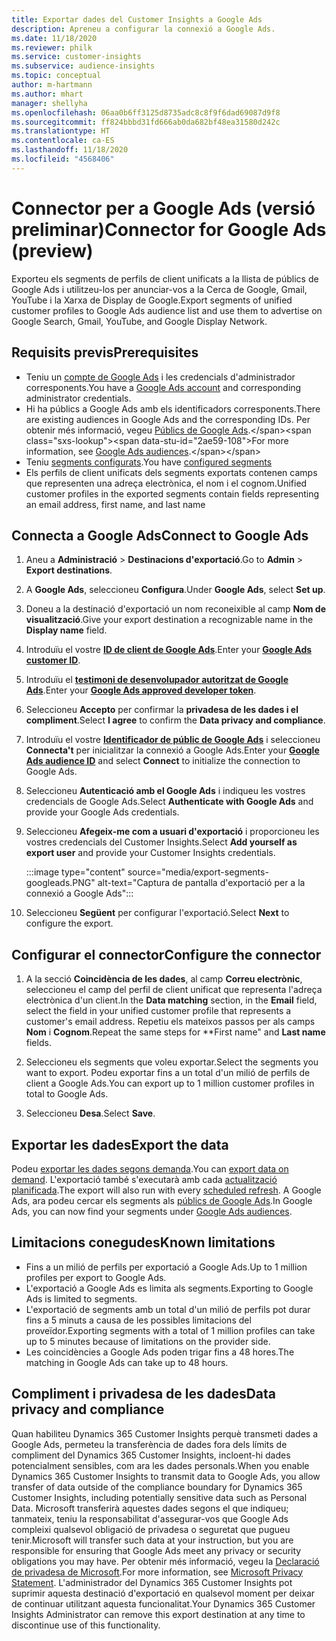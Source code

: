 ```yaml
---
title: Exportar dades del Customer Insights a Google Ads
description: Apreneu a configurar la connexió a Google Ads.
ms.date: 11/18/2020
ms.reviewer: philk
ms.service: customer-insights
ms.subservice: audience-insights
ms.topic: conceptual
author: m-hartmann
ms.author: mhart
manager: shellyha
ms.openlocfilehash: 06aa0b6ff3125d8735adc8c8f9f6dad69087d9f8
ms.sourcegitcommit: ff824bbbd31fd666ab0da682bf48ea31580d242c
ms.translationtype: HT
ms.contentlocale: ca-ES
ms.lasthandoff: 11/18/2020
ms.locfileid: "4568406"
---
```

# <a name="connector-for-google-ads-preview"></a><span data-ttu-id="2ae59-103">Connector per a Google Ads (versió preliminar)</span><span class="sxs-lookup"><span data-stu-id="2ae59-103">Connector for Google Ads (preview)</span></span>

<span data-ttu-id="2ae59-104">Exporteu els segments de perfils de client unificats a la llista de públics de Google Ads i utilitzeu-los per anunciar-vos a la Cerca de Google, Gmail, YouTube i la Xarxa de Display de Google.</span><span class="sxs-lookup"><span data-stu-id="2ae59-104">Export segments of unified customer profiles to Google Ads audience list and use them to advertise on Google Search, Gmail, YouTube, and Google Display Network.</span></span> 

## <a name="prerequisites"></a><span data-ttu-id="2ae59-105">Requisits previs</span><span class="sxs-lookup"><span data-stu-id="2ae59-105">Prerequisites</span></span>

-   <span data-ttu-id="2ae59-106">Teniu un [compte de Google Ads](https://ads.google.com/) i les credencials d'administrador corresponents.</span><span class="sxs-lookup"><span data-stu-id="2ae59-106">You have a [Google Ads account](https://ads.google.com/) and corresponding administrator credentials.</span></span>
-   <span data-ttu-id="2ae59-107">Hi ha públics a Google Ads amb els identificadors corresponents.</span><span class="sxs-lookup"><span data-stu-id="2ae59-107">There are existing audiences in Google Ads and the corresponding IDs.</span></span> <span data-ttu-id="2ae59-108">Per obtenir més informació, vegeu [Públics de Google Ads](https://support.google.com/google-ads/answer/7558048?hl=en#:~:text=Audience%20lists%20is%20a%20section,Display%20Network%20through%20remarketing%20campaigns.).</span><span class="sxs-lookup"><span data-stu-id="2ae59-108">For more information, see [Google Ads audiences](https://support.google.com/google-ads/answer/7558048?hl=en#:~:text=Audience%20lists%20is%20a%20section,Display%20Network%20through%20remarketing%20campaigns.).</span></span>
-   <span data-ttu-id="2ae59-109">Teniu [segments configurats](segments.md).</span><span class="sxs-lookup"><span data-stu-id="2ae59-109">You have [configured segments](segments.md)</span></span>
-   <span data-ttu-id="2ae59-110">Els perfils de client unificats dels segments exportats contenen camps que representen una adreça electrònica, el nom i el cognom.</span><span class="sxs-lookup"><span data-stu-id="2ae59-110">Unified customer profiles in the exported segments contain fields representing an email address, first name, and last name</span></span>

## <a name="connect-to-google-ads"></a><span data-ttu-id="2ae59-111">Connecta a Google Ads</span><span class="sxs-lookup"><span data-stu-id="2ae59-111">Connect to Google Ads</span></span>

1. <span data-ttu-id="2ae59-112">Aneu a **Administració** > **Destinacions d'exportació**.</span><span class="sxs-lookup"><span data-stu-id="2ae59-112">Go to **Admin** > **Export destinations**.</span></span>

1. <span data-ttu-id="2ae59-113">A **Google Ads**, seleccioneu **Configura**.</span><span class="sxs-lookup"><span data-stu-id="2ae59-113">Under **Google Ads**, select **Set up**.</span></span>

1. <span data-ttu-id="2ae59-114">Doneu a la destinació d'exportació un nom reconeixible al camp **Nom de visualització**.</span><span class="sxs-lookup"><span data-stu-id="2ae59-114">Give your export destination a recognizable name in the **Display name** field.</span></span>

1. <span data-ttu-id="2ae59-115">Introduïu el vostre **[ID de client de Google Ads](https://support.google.com/google-ads/answer/1704344)**.</span><span class="sxs-lookup"><span data-stu-id="2ae59-115">Enter your **[Google Ads customer ID](https://support.google.com/google-ads/answer/1704344)**.</span></span>

1. <span data-ttu-id="2ae59-116">Introduïu el **[testimoni de desenvolupador autoritzat de Google Ads](https://developers.google.com/google-ads/api/docs/first-call/dev-token)**.</span><span class="sxs-lookup"><span data-stu-id="2ae59-116">Enter your **[Google Ads approved developer token](https://developers.google.com/google-ads/api/docs/first-call/dev-token)**.</span></span>

1. <span data-ttu-id="2ae59-117">Seleccioneu **Accepto** per confirmar la **privadesa de les dades i el compliment**.</span><span class="sxs-lookup"><span data-stu-id="2ae59-117">Select **I agree** to confirm the **Data privacy and compliance**.</span></span>

1. <span data-ttu-id="2ae59-118">Introduïu el vostre **[Identificador de públic de Google Ads](https://support.google.com/google-ads/answer/7558048?hl=en#:~:text=Audience%20lists%20is%20a%20section,Display%20Network%20through%20remarketing%20campaigns.)** i seleccioneu **Connecta't** per inicialitzar la connexió a Google Ads.</span><span class="sxs-lookup"><span data-stu-id="2ae59-118">Enter your **[Google Ads audience ID](https://support.google.com/google-ads/answer/7558048?hl=en#:~:text=Audience%20lists%20is%20a%20section,Display%20Network%20through%20remarketing%20campaigns.)** and select **Connect** to initialize the connection to Google Ads.</span></span>

1. <span data-ttu-id="2ae59-119">Seleccioneu **Autenticació amb el Google Ads** i indiqueu les vostres credencials de Google Ads.</span><span class="sxs-lookup"><span data-stu-id="2ae59-119">Select **Authenticate with Google Ads** and provide your Google Ads credentials.</span></span>

1. <span data-ttu-id="2ae59-120">Seleccioneu **Afegeix-me com a usuari d'exportació** i proporcioneu les vostres credencials del Customer Insights.</span><span class="sxs-lookup"><span data-stu-id="2ae59-120">Select **Add yourself as export user** and provide your Customer Insights credentials.</span></span>

   :::image type="content" source="media/export-segments-googleads.PNG" alt-text="Captura de pantalla d'exportació per a la connexió a Google Ads":::

1. <span data-ttu-id="2ae59-122">Seleccioneu **Següent** per configurar l'exportació.</span><span class="sxs-lookup"><span data-stu-id="2ae59-122">Select **Next** to configure the export.</span></span>

## <a name="configure-the-connector"></a><span data-ttu-id="2ae59-123">Configurar el connector</span><span class="sxs-lookup"><span data-stu-id="2ae59-123">Configure the connector</span></span>

1. <span data-ttu-id="2ae59-124">A la secció **Coincidència de les dades**, al camp **Correu electrònic**, seleccioneu el camp del perfil de client unificat que representa l'adreça electrònica d'un client.</span><span class="sxs-lookup"><span data-stu-id="2ae59-124">In the **Data matching** section, in the **Email** field, select the field in your unified customer profile that represents a customer's email address.</span></span> <span data-ttu-id="2ae59-125">Repetiu els mateixos passos per als camps **Nom** i **Cognom**.</span><span class="sxs-lookup"><span data-stu-id="2ae59-125">Repeat the same steps for \*\*First name" and **Last name** fields.</span></span>

1. <span data-ttu-id="2ae59-126">Seleccioneu els segments que voleu exportar.</span><span class="sxs-lookup"><span data-stu-id="2ae59-126">Select the segments you want to export.</span></span> <span data-ttu-id="2ae59-127">Podeu exportar fins a un total d'un milió de perfils de client a Google Ads.</span><span class="sxs-lookup"><span data-stu-id="2ae59-127">You can export up to 1 million customer profiles in total to Google Ads.</span></span>

1. <span data-ttu-id="2ae59-128">Seleccioneu **Desa**.</span><span class="sxs-lookup"><span data-stu-id="2ae59-128">Select **Save**.</span></span>

## <a name="export-the-data"></a><span data-ttu-id="2ae59-129">Exportar les dades</span><span class="sxs-lookup"><span data-stu-id="2ae59-129">Export the data</span></span>

<span data-ttu-id="2ae59-130">Podeu [exportar les dades segons demanda](export-destinations.md).</span><span class="sxs-lookup"><span data-stu-id="2ae59-130">You can [export data on demand](export-destinations.md).</span></span> <span data-ttu-id="2ae59-131">L'exportació també s'executarà amb cada [actualització planificada](system.md#schedule-tab).</span><span class="sxs-lookup"><span data-stu-id="2ae59-131">The export will also run with every [scheduled refresh](system.md#schedule-tab).</span></span> <span data-ttu-id="2ae59-132">A Google Ads, ara podeu cercar els segments als [públics de Google Ads](https://support.google.com/google-ads/answer/7558048?hl=en/).</span><span class="sxs-lookup"><span data-stu-id="2ae59-132">In Google Ads, you can now find your segments under [Google Ads audiences](https://support.google.com/google-ads/answer/7558048?hl=en/).</span></span>

## <a name="known-limitations"></a><span data-ttu-id="2ae59-133">Limitacions conegudes</span><span class="sxs-lookup"><span data-stu-id="2ae59-133">Known limitations</span></span>

- <span data-ttu-id="2ae59-134">Fins a un milió de perfils per exportació a Google Ads.</span><span class="sxs-lookup"><span data-stu-id="2ae59-134">Up to 1 million profiles per export to Google Ads.</span></span>
- <span data-ttu-id="2ae59-135">L'exportació a Google Ads es limita als segments.</span><span class="sxs-lookup"><span data-stu-id="2ae59-135">Exporting to Google Ads is limited to segments.</span></span>
- <span data-ttu-id="2ae59-136">L'exportació de segments amb un total d'un milió de perfils pot durar fins a 5 minuts a causa de les possibles limitacions del proveïdor.</span><span class="sxs-lookup"><span data-stu-id="2ae59-136">Exporting segments with a total of 1 million profiles can take up to 5 minutes because of limitations on the provider side.</span></span> 
- <span data-ttu-id="2ae59-137">Les coincidències a Google Ads poden trigar fins a 48 hores.</span><span class="sxs-lookup"><span data-stu-id="2ae59-137">The matching in Google Ads can take up to 48 hours.</span></span>

## <a name="data-privacy-and-compliance"></a><span data-ttu-id="2ae59-138">Compliment i privadesa de les dades</span><span class="sxs-lookup"><span data-stu-id="2ae59-138">Data privacy and compliance</span></span>

<span data-ttu-id="2ae59-139">Quan habiliteu Dynamics 365 Customer Insights perquè transmeti dades a Google Ads, permeteu la transferència de dades fora dels límits de compliment del Dynamics 365 Customer Insights, incloent-hi dades potencialment sensibles, com ara les dades personals.</span><span class="sxs-lookup"><span data-stu-id="2ae59-139">When you enable Dynamics 365 Customer Insights to transmit data to Google Ads, you allow transfer of data outside of the compliance boundary for Dynamics 365 Customer Insights, including potentially sensitive data such as Personal Data.</span></span> <span data-ttu-id="2ae59-140">Microsoft transferirà aquestes dades segons el que indiqueu; tanmateix, teniu la responsabilitat d'assegurar-vos que Google Ads compleixi qualsevol obligació de privadesa o seguretat que pugueu tenir.</span><span class="sxs-lookup"><span data-stu-id="2ae59-140">Microsoft will transfer such data at your instruction, but you are responsible for ensuring that Google Ads meet any privacy or security obligations you may have.</span></span> <span data-ttu-id="2ae59-141">Per obtenir més informació, vegeu la [Declaració de privadesa de Microsoft](https://go.microsoft.com/fwlink/?linkid=396732).</span><span class="sxs-lookup"><span data-stu-id="2ae59-141">For more information, see [Microsoft Privacy Statement](https://go.microsoft.com/fwlink/?linkid=396732).</span></span>
<span data-ttu-id="2ae59-142">L'administrador del Dynamics 365 Customer Insights pot suprimir aquesta destinació d'exportació en qualsevol moment per deixar de continuar utilitzant aquesta funcionalitat.</span><span class="sxs-lookup"><span data-stu-id="2ae59-142">Your Dynamics 365 Customer Insights Administrator can remove this export destination at any time to discontinue use of this functionality.</span></span>
